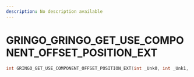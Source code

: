 ```yaml
---
description: No description available 
---
```


# GRINGO\_GRINGO_GET_USE_COMPONENT_OFFSET_POSITION_EXT

```cpp
int GRINGO_GET_USE_COMPONENT_OFFSET_POSITION_EXT(int _Unk0, int _Unk1, int _Unk2, int _Unk3, int _Unk4, int _Unk5);
```